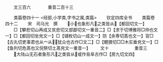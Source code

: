 <!-- { "loadSidebar": true } -->
　　文三百六　　　　重音二百十三




　　类篇卷四十一
<经部,小学类,字书之属,类篇>
　　钦定四库全书
　　类篇卷四十二
　　宋　司马光　撰
　　小也象形凡之类皆从【都回切文一】
　　□【攀悲切山再成又贫悲切又部鄙切文一重音二】□【求于切博雅将□帅也文一】□【都回切坐皃文一】□【铺枚切山一成文一】防【余専切髙也文一】官□【古丸切吏事君也从宀从犹众也古作□文二】□【覩猥切□□木实垂皃文一】□【鱼列切危髙也又倪祭切土髙皃文一重音一】
　　文十　　　　　　重音三
　　大陆山无石者象形凡之类皆从或作峊阜古作□【房九切文四】

